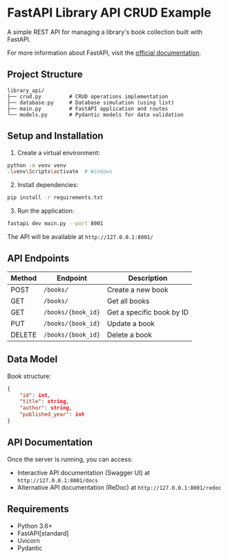 # FastAPI Library API CRUD Example

A simple REST API for managing a library's book collection built with FastAPI.

For more information about FastAPI, visit the [official documentation](https://fastapi.tiangolo.com/#create-it).

## Project Structure

```
library_api/
├── crud.py         # CRUD operations implementation
├── database.py     # Database simulation (using list)
├── main.py         # FastAPI application and routes
└── models.py       # Pydantic models for data validation
```

## Setup and Installation

1. Create a virtual environment:

```bash
python -m venv venv
.\venv\Scripts\activate  # Windows
```

2. Install dependencies:

```bash
pip install -r requirements.txt
```

3. Run the application:

```bash
fastapi dev main.py --port 8001
```

The API will be available at `http://127.0.0.1:8001/`

## API Endpoints

| Method | Endpoint           | Description               |
| ------ | ------------------ | ------------------------- |
| POST   | `/books/`          | Create a new book         |
| GET    | `/books/`          | Get all books             |
| GET    | `/books/{book_id}` | Get a specific book by ID |
| PUT    | `/books/{book_id}` | Update a book             |
| DELETE | `/books/{book_id}` | Delete a book             |

## Data Model

Book structure:

```json
{
    "id": int,
    "title": string,
    "author": string,
    "published_year": int
}
```

## API Documentation

Once the server is running, you can access:

- Interactive API documentation (Swagger UI) at `http://127.0.0.1:8001/docs`
- Alternative API documentation (ReDoc) at `http://127.0.0.1:8001/redoc`

## Requirements

- Python 3.6+
- FastAPI[standard]
- Uvicorn
- Pydantic
